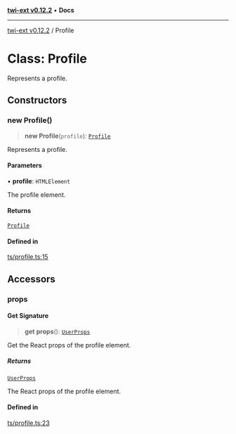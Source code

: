 [**twi-ext v0.12.2**](../README.md) • **Docs**

***

[twi-ext v0.12.2](../README.md) / Profile

# Class: Profile

Represents a profile.

## Constructors

### new Profile()

> **new Profile**(`profile`): [`Profile`](Profile.md)

Represents a profile.

#### Parameters

• **profile**: `HTMLElement`

The profile element.

#### Returns

[`Profile`](Profile.md)

#### Defined in

[ts/profile.ts:15](https://github.com/Robot-Inventor/twi-ext/blob/1b0570cc904bcdfb1a5730f7cb91ae1b53d0f2e8/src/ts/profile.ts#L15)

## Accessors

### props

#### Get Signature

> **get** **props**(): [`UserProps`](../interfaces/UserProps.md)

Get the React props of the profile element.

##### Returns

[`UserProps`](../interfaces/UserProps.md)

The React props of the profile element.

#### Defined in

[ts/profile.ts:23](https://github.com/Robot-Inventor/twi-ext/blob/1b0570cc904bcdfb1a5730f7cb91ae1b53d0f2e8/src/ts/profile.ts#L23)
